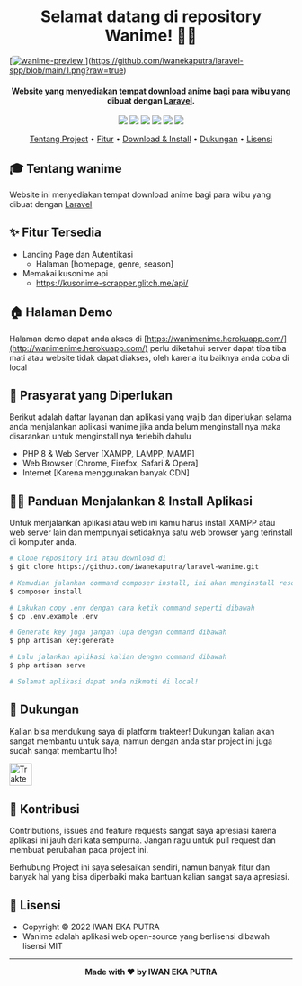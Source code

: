 <h1 align="center">Selamat datang di repository Wanime! 👋🏻</h1>

[[![wanime-preview]([https://github.com/iwanekaputra/laravel-wanime/blob/main/1.png?raw=true](https://github.com/iwanekaputra/laravel-spp/blob/main/1.png?raw=true))
](https://github.com/iwanekaputra/laravel-spp/blob/main/1.png?raw=true)](https://github.com/iwanekaputra/laravel-spp/blob/main/1.png?raw=true)
<p></p>

<h4 align="center">Website yang menyediakan tempat download anime bagi para wibu yang dibuat dengan <a href="https://laravel.com/" target="_blank">Laravel</a>.
</h4>

<p></p>

<p align="center">
	<img src="https://img.shields.io/github/issues/iwanekaputra/laravel-wanime?style=flat-square">
	<img src="https://img.shields.io/github/stars/iwanekaputra/laravel-wanime?style=flat-square"> 
	<img src="https://img.shields.io/github/forks/iwanekaputra/laravel-wanime?style=flat-square">
	<img src="https://img.shields.io/github/license/iwanekaputra/laravel-wanime?style=flat-square">
	<img src="https://img.shields.io/badge/maintained%3F-no-red.svg?style=flat-square">
	<img src="https://img.shields.io/github/followers/iwan.svg?style=flat-square&label=followers">
</p>

<p align="center">
  <a href="#tentang">Tentang Project</a> •
  <a href="#fitur">Fitur</a> •
  <a href="#download">Download & Install</a> •
  <a href="#dukungan">Dukungan</a> •
  <a href="#lisensi">Lisensi</a>
</p>

<p></p>

<h2 id="tentang">🎓 Tentang wanime</h2>

Website ini menyediakan tempat download anime bagi para wibu yang dibuat dengan <a href="https://laravel.com/" target="_blank">Laravel</a>

<p></p>

<h2 id="fitur">✨ Fitur Tersedia</h2>

- Landing Page dan Autentikasi
  - Halaman [homepage, genre, season]
- Memakai kusonime api
   - <a href="https://kusonime-scrapper.glitch.me/api/" target="_blank">https://kusonime-scrapper.glitch.me/api/</a> 

<p></p>

<h2 id="demo">🏠 Halaman Demo</h2>

Halaman demo dapat anda akses di [https://wanimenime.herokuapp.com/](http://wanimenime.herokuapp.com/) perlu diketahui server dapat tiba tiba mati atau website tidak dapat diakses, oleh karena itu baiknya anda coba di local

<p></p>

<h2 id="syarat">💾 Prasyarat yang Diperlukan</h2>

Berikut adalah daftar layanan dan aplikasi yang wajib dan diperlukan selama anda menjalankan aplikasi wanime jika anda belum menginstall nya maka disarankan untuk menginstall nya terlebih dahulu

- PHP 8 & Web Server [XAMPP, LAMPP, MAMP]
- Web Browser [Chrome, Firefox, Safari & Opera]
- Internet [Karena menggunakan banyak CDN]

<p></p>

<h2 id="download">🐱‍💻 Panduan Menjalankan & Install Aplikasi</h2>

Untuk menjalankan aplikasi atau web ini kamu harus install XAMPP atau web server lain dan mempunyai setidaknya satu web browser yang terinstall di komputer anda.

```bash
# Clone repository ini atau download di
$ git clone https://github.com/iwanekaputra/laravel-wanime.git

# Kemudian jalankan command composer install, ini akan menginstall resources yang laravel butuhkan
$ composer install

# Lakukan copy .env dengan cara ketik command seperti dibawah 
$ cp .env.example .env

# Generate key juga jangan lupa dengan command dibawah
$ php artisan key:generate

# Lalu jalankan aplikasi kalian dengan command dibawah
$ php artisan serve

# Selamat aplikasi dapat anda nikmati di local!
```
<p></p>

<h2 id="dukungan">💌 Dukungan</h2>

Kalian bisa mendukung saya di platform trakteer! Dukungan kalian akan sangat membantu untuk saya, namun dengan anda star project ini juga sudah sangat membantu lho!

<p></p>

<a href="https://trakteer.id/iwanekaputra" target="_blank"><img id="wse-buttons-preview" src="https://cdn.trakteer.id/images/embed/trbtn-red-5.png" height="40" style="border:0px;height:40px;" alt="Trakteer Saya"></a>

<p></p>

<h2 id="kontribusi">🤝 Kontribusi</h2>

Contributions, issues and feature requests sangat saya apresiasi karena aplikasi ini jauh dari kata sempurna. Jangan ragu untuk pull request dan membuat perubahan pada project ini.

Berhubung Project ini saya selesaikan sendiri, namun banyak fitur dan banyak hal yang bisa diperbaiki maka bantuan kalian sangat saya apresiasi.

<p></p>

<h2 id="lisensi">📝 Lisensi</h2>

- Copyright © 2022 IWAN EKA PUTRA
- Wanime adalah aplikasi web open-source yang berlisensi dibawah lisensi MIT

---

**<p align="center">Made with ❤️ by IWAN EKA PUTRA</p>**
